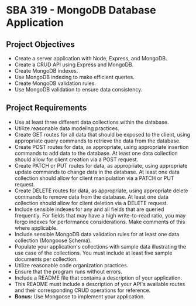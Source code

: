 # SBA 319 - MongoDB Database Application

## Project Objectives

- Create a server application with Node, Express, and MongoDB.
- Create a CRUD API using Express and MongoDB.
- Create MongoDB indexes.
- Use MongoDB indexing to make efficient queries.
- Create MongoDB validation rules.
- Use MongoDB validation to ensure data consistency.

## Project Requirements

- Use at least three different data collections within the database.
- Utilize reasonable data modeling practices.
- Create GET routes for all data that should be exposed to the client, using appropriate query commands to retrieve the data from the database.
- Create POST routes for data, as appropriate, using appropriate insertion commands to add data to the database. At least one data collection should allow for client creation via a POST request.
- Create PATCH or PUT routes for data, as appropriate, using appropriate update  commands to change data in the database. At least one data collection should allow for client manipulation via a PATCH or PUT request.
- Create DELETE routes for data, as appropriate, using appropriate delete commands to remove data from the database. At least one data collection should allow for client deletion via a DELETE request.
- Include sensible indexes for any and all fields that are queried frequently. For fields that may have a high write-to-read ratio, you may forgo indexes for performance considerations. Make comments of this where applicable.
- Include sensible MongoDB data validation rules for at least one data collection (Mongoose Schema).
- Populate your application's collections with sample data illustrating the use case of the collections. You must include at least five sample documents per collection.
- Utilize reasonable code organization practices.
- Ensure that the program runs without errors.
- Include a README file that contains a description of your application.
- This README must include a description of your API's available routes and their corresponding CRUD operations for reference.
- **Bonus:** Use Mongoose to implement your application.
